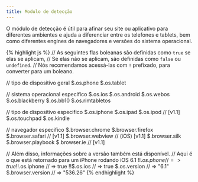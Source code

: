 ```yaml
---
title: Modulo de detecção
---
```


O módulo de detecção é útil para afinar seu site ou aplicativo para diferentes ambientes e ajuda a diferenciar entre os telefones e tablets, bem como diferentes engines de navegadores e versões do sistema operacional.

{% highlight js %}
// As seguintes flas boleanas são definidas como `true` se elas se aplicam,
// Se elas não se aplicam, são definidas como `false` ou `undefined`.
// Nós recomendamos acessá-las com `!` prefixado, para converter para um boleano.

// tipo de dispositivo geral
$.os.phone
$.os.tablet

// sistema operacional especifico
$.os.ios
$.os.android
$.os.webos
$.os.blackberry
$.os.bb10
$.os.rimtabletos

// tipo de dispositivo especifico
$.os.iphone
$.os.ipad
$.os.ipod // [v1.1]
$.os.touchpad
$.os.kindle

// navegador especifico
$.browser.chrome
$.browser.firefox
$.browser.safari // [v1.1]
$.browser.webview // (iOS) [v1.1]
$.browser.silk
$.browser.playbook
$.browser.ie // [v1.1]

// Além disso, informações sobre a versão também está disponível.
// Aqui é o que está retornado para um iPhone rodando iOS 6.1
!!$.os.phone         // => true
!!$.os.iphone        // => true
!!$.os.ios           // => true
$.os.version       // => "6.1"
$.browser.version  // => "536.26"
{% endhighlight %}

